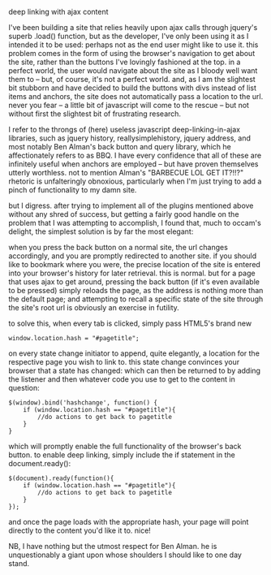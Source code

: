 deep linking with ajax content

I've been building a site that relies heavily upon ajax calls through jquery's superb .load() function, but as the developer, I've only been using it as I intended it to be used: perhaps not as the end user might like to use it. this problem comes in the form of using the browser's navigation to get about the site, rather than the buttons I've lovingly fashioned at the top. in a perfect world, the user would navigate about the site as I bloody well want them to – but, of course, it's not a perfect world. and, as I am the slightest bit stubborn and have decided to build the buttons with divs instead of list items and anchors, the site does not automatically pass a location to the url. never you fear – a little bit of javascript will come to the rescue – but not without first the slightest bit of frustrating research.

I refer to the throngs of (here) useless javascript deep-linking-in-ajax libraries, such as jquery history, reallysimplehistory, jquery address, and most notably Ben Alman's back button and query library, which he affectionately refers to as BBQ. I have every confidence that all of these are infinitely useful when anchors are employed – but have proven themselves utterly worthless. not to mention Alman's "BARBECUE LOL GET IT?!!?" rhetoric is unfalteringly obnoxious, particularly when I'm just trying to add a pinch of functionality to my damn site.

but I digress. after trying to implement all of the plugins mentioned above without any shred of success, but getting a fairly good handle on the problem that I was attempting to accomplish, I found that, much to occam's delight, the simplest solution is by far the most elegant:

when you press the back button on a normal site, the url changes accordingly, and you are promptly redirected to another site. if you should like to bookmark where you were, the precise location of the site is entered into your browser's history for later retrieval. this is normal. but for a page that uses ajax to get around, pressing the back button (if it's even available to be pressed) simply reloads the page, as the address is nothing more than the default page; and attempting to recall a specific state of the site through the site's root url is obviously an exercise in futility. 

to solve this, when every tab is clicked, simply pass HTML5's brand new

	window.location.hash = "#pagetitle";

on every state change initiator to append, quite elegantly, a location for the respective page you wish to link to. this state change convinces your browser that a state has changed: which can then be returned to by adding the listener and then whatever code you use to get to the content in question:

	$(window).bind('hashchange', function() {
		if (window.location.hash == "#pagetitle"){
			//do actions to get back to pagetitle
		}
	}

which will promptly enable the full functionality of the browser's back button. to enable deep linking, simply include the if statement in the document.ready():

	$(document).ready(function(){
		if (window.location.hash == "#pagetitle"){
			//do actions to get back to pagetitle
		}
	});

and once the page loads with the appropriate hash, your page will point directly to the content you'd like it to. nice!


NB, I have nothing but the utmost respect for Ben Alman. he is unquestionably a giant upon whose shoulders I should like to one day stand.